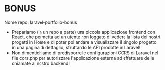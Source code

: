 # BONUS
Nome repo: laravel-portfolio-bonus
- Prepariamo (in un repo a parte) una piccola applicazione frontend con React, che  permetta ad un utente non loggato di vedere la lista dei nostri progetti in Home e di poter poi andare a visualizzare il singolo progetto in una pagina di dettaglio, sfruttando le  API prodotte in Laravel!
- Non dimentichiamo di predisporre le configurazioni CORS di Laravel nel file cors.php per autorizzare l'applicazione esterna ad effettuare delle chiamate al nostro backend!
